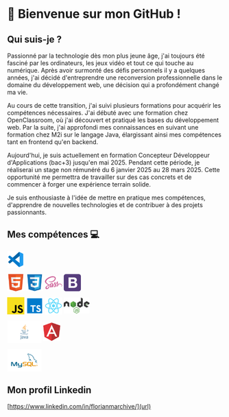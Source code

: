 # 👋 Bienvenue sur mon GitHub !

## Qui suis-je ? 

Passionné par la technologie dès mon plus jeune âge, j'ai toujours été fasciné par les ordinateurs, les jeux vidéo et tout ce qui touche au numérique. Après avoir surmonté des défis personnels il y a quelques années, j'ai décidé d'entreprendre une reconversion professionnelle dans le domaine du développement web, une décision qui a profondément changé ma vie.

Au cours de cette transition, j'ai suivi plusieurs formations pour acquérir les compétences nécessaires. J'ai débuté avec une formation chez OpenClassroom, où j'ai découvert et pratiqué les bases du développement web. Par la suite, j'ai approfondi mes connaissances en suivant une formation chez M2i sur le langage Java, élargissant ainsi mes compétences tant en frontend qu'en backend.

Aujourd'hui, je suis actuellement en formation Concepteur Développeur d'Applications (bac+3) jusqu'en mai 2025. Pendant cette période, je réaliserai un stage non rémunéré du 6 janvier 2025 au 28 mars 2025. Cette opportunité me permettra de travailler sur des cas concrets et de commencer à forger une expérience terrain solide.

Je suis enthousiaste à l'idée de mettre en pratique mes compétences, d'apprendre de nouvelles technologies et de contribuer à des projets passionnants.

## Mes compétences 💻

<img align="center" alt="vscode=" width="40px" src="./IMG/vscode.svg" />


<img align="center" alt="html" width="40px" src="./IMG/html.svg" /> <img align="center" alt="css" width="40px" src="./IMG/css3.svg" /> <img align="center" alt="sass" width="40px" src="./IMG/sass.svg" /> <img align="center" alt="bootstrap" width="40px" src="./IMG/bootstrap.svg" />


<img align="center" alt="javascript" width="40px" src="./IMG/javascript.svg" /> <img align="center" alt="typescript" width="40px" src="./IMG/typescript.svg" /> <img align="center" alt="react" width="40px" src="./IMG/react.svg" /> <img align="center" alt="nodeJs" width="60px" src="./IMG/nodejs.svg" />


<img align="center" alt="java" width="80px" src="./IMG/Java.svg" /> <img align="center" alt="angular" width="40px" src="./IMG/angular.svg" />


<img align="center" alt="mysql" width="80px" src="./IMG/mysql.svg" /> 

## Mon profil Linkedin 
[https://www.linkedin.com/in/florianmarchive/](url)
